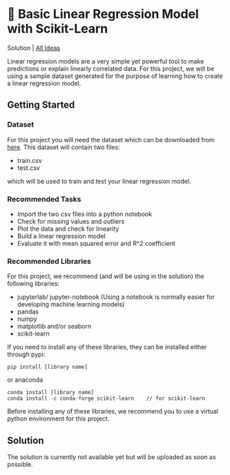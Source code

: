 # 📏 Basic Linear Regression Model with Scikit-Learn

Solution | [All Ideas](/README.md)

Linear regression models are a very simple yet powerful tool to make predictions or explain linearly correlated data. For this project, we will be using a sample dataset generated for the purpose of learning how to create a linear regression model.

## Getting Started

### Dataset

For this project you will need the dataset which can be downloaded from [here](https://www.kaggle.com/andonians/random-linear-regression). This dataset will contain two files: 
- train.csv
- test.csv

which will be used to train and test your linear regression model.

### Recommended Tasks
- Import the two csv files into a python notebook
- Check for missing values and outliers
- Plot the data and check for linearity
- Build a linear regression model
- Evaluate it with mean squared error and R^2 coefficient

### Recommended Libraries
For this project, we recommend (and will be using in the solution) the following libraries:
- jupyterlab/ jupyter-notebook (Using a notebook is normally easier for developing machine learning models)
- pandas
- numpy
- matplotlib and/or seaborn
- scikit-learn

If you need to install any of these libraries, they can be installed either through pypi:
```
pip install [library name]
```
or anaconda
```
conda install [library name]
conda install -c conda-forge scikit-learn    // for scikit-learn
```

Before installing any of these libraries, we recommend you to use a virtual python environment for this project.


## Solution

The solution is currently not available yet but will be uploaded as soon as possible. 
